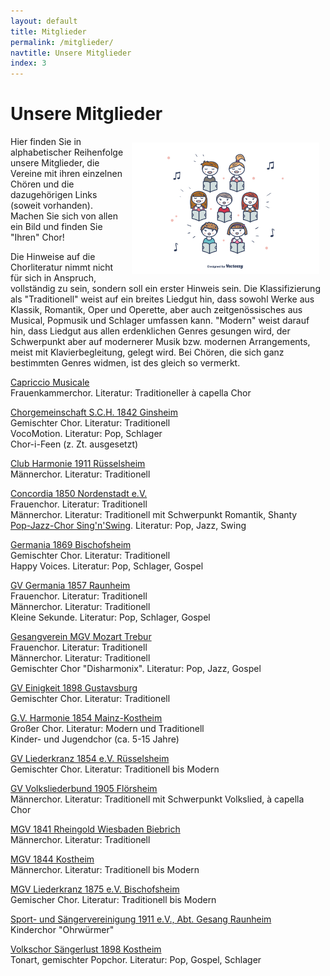 ```yaml
---
layout: default
title: Mitglieder
permalink: /mitglieder/
navtitle: Unsere Mitglieder
index: 3
---
```

# Unsere Mitglieder
<img style="width: 300px; float: right;" alt="Chor" src="/Saengerkreis/choir3.svg" hspace="10" vspace="10">

Hier finden Sie in alphabetischer Reihenfolge unsere Mitglieder, die Vereine mit ihren einzelnen Chören und die dazugehörigen Links (soweit vorhanden). Machen Sie sich von allen ein Bild und finden Sie "Ihren" Chor!<br>

Die Hinweise auf die Chorliteratur nimmt nicht für sich in Anspruch, vollständig zu sein, sondern soll ein erster Hinweis sein. Die Klassifizierung als "Traditionell" weist auf ein breites Liedgut hin, dass sowohl Werke aus Klassik, Romantik, Oper und Operette, aber auch zeitgenössisches aus Musical, Popmusik und Schlager umfassen kann. "Modern" weist darauf hin, dass Liedgut aus allen erdenklichen Genres gesungen wird, der Schwerpunkt aber auf modernerer Musik bzw. modernen Arrangements, meist mit Klavierbegleitung, gelegt wird. Bei Chören, die sich ganz bestimmten Genres widmen, ist des gleich so vermerkt.<br>

[Capriccio Musicale](http://www.capriccio-musicale.de/)<br>
Frauenkammerchor. Literatur: Traditioneller à capella Chor<br>

[Chorgemeinschaft S.C.H. 1842 Ginsheim](http://www.chorgemeinschaft-ginsheim.de/)<br>
Gemischter Chor. Literatur: Traditionell<br>
VocoMotion. Literatur: Pop, Schlager<br>
Chor-i-Feen (z. Zt. ausgesetzt)

[Club Harmonie 1911 Rüsselsheim](http://club-harmonie.de/index.shtml)<br>
Männerchor. Literatur: Traditionell<br>

[Concordia 1850 Nordenstadt e.V.](https://www.gvc-nordenstadt.de/)<br>
Frauenchor. Literatur: Traditionell<br>
Männerchor. Literatur: Traditionell mit Schwerpunkt Romantik, Shanty<br>
[Pop-Jazz-Chor Sing'n'Swing](https://www.chor-singnswing.de/). Literatur: Pop, Jazz, Swing<br>

[Germania 1869 Bischofsheim](http://www.gesangvereingermania.de/)<br>
Gemischter Chor. Literatur: Traditionell<br>
Happy Voices. Literatur: Pop, Schlager, Gospel<br>

[GV Germania 1857 Raunheim](http://www.germania-raunheim.de/)<br>
Frauenchor. Literatur: Traditionell<br>
Männerchor. Literatur: Traditionell<br>
Kleine Sekunde. Literatur: Pop, Schlager, Gospel<br>

[Gesangverein MGV Mozart Trebur](http://www.mgv-trebur.de/)<br>
Frauenchor. Literatur: Traditionell<br>
Männerchor. Literatur: Traditionell<br>
Gemischter Chor "Disharmonix". Literatur: Pop, Jazz, Gospel<br>

[GV Einigkeit 1898 Gustavsburg](https://www.facebook.com/Gesangverein-Einigkeit-1898-Gustavsburg-eV-100307365726793/?ref=page_internal)<br>
Gemischter Chor. Literatur: Traditionell<br>

[G.V. Harmonie 1854 Mainz-Kostheim](http://gv-harmonie-1854.de/)<br>
Großer Chor. Literatur: Modern und Traditionell<br>
Kinder- und Jugendchor (ca. 5-15 Jahre)


[GV Liederkranz 1854 e.V. Rüsselsheim](http://liederkranz1854.de/)<br>
Gemischter Chor. Literatur: Traditionell bis Modern<br>

[GV Volksliederbund 1905 Flörsheim](http://www.volksliederbund.de/)<br>
Männerchor. Literatur: Traditionell mit Schwerpunkt Volkslied, à capella Chor<br>

[MGV 1841 Rheingold Wiesbaden Biebrich](https://www.mgv-1841-rheingold.de/)<br>
Männerchor. Literatur: Traditionell<br>

[MGV 1844 Kostheim](http://mgv1844.de/)<br>
Männerchor. Literatur: Traditionell bis Modern<br>

[MGV Liederkranz 1875 e.V. Bischofsheim](http://www.liederkranz-bischofsheim.de/)<br>
Gemischer Chor. Literatur: Traditionell bis Modern<br>

[Sport- und Sängervereinigung 1911 e.V., Abt. Gesang Raunheim](https://www.ssv-raunheim.de/abteilungen/gesang/)<br>
Kinderchor "Ohrwürmer"

[Volkschor Sängerlust 1898 Kostheim](http://www.tonart-kostheim.de/)<br>
Tonart, gemischter Popchor. Literatur: Pop, Gospel, Schlager<br>
